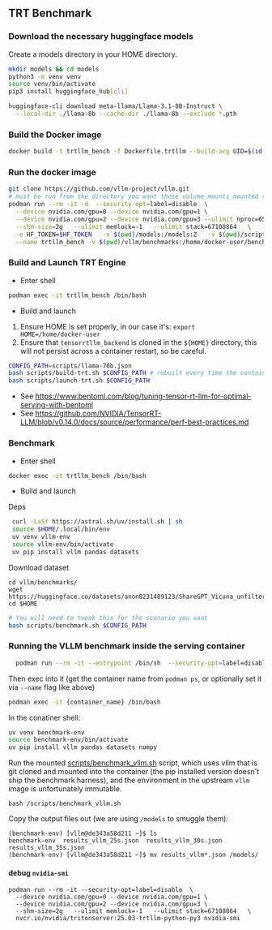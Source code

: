 ## TRT Benchmark

### Download the necessary huggingface models

Create a models directory in your HOME directory.

```bash
mkdir models && cd models
python3 -m venv venv
source venv/bin/activate
pip3 install huggingface_hub[cli]

huggingface-cli download meta-llama/Llama-3.1-8B-Instruct \
  --local-dir ./llama-8b --cache-dir ./llama-8b --exclude *.pth
```


### Build the Docker image
```bash
docker build -t trtllm_bench -f Dockerfile.trtllm --build-arg UID=$(id -u) --build-arg GID=$(id -g) .
``` 

### Run the docker image

```bash
git clone https://github.com/vllm-project/vllm.git
# must be run from the directory you want these volume mounts mounted to! be warned!
podman run --rm -it -d  --security-opt=label=disable  \
  --device nvidia.com/gpu=0 --device nvidia.com/gpu=1 \
  --device nvidia.com/gpu=2 --device nvidia.com/gpu=3 --ulimit nproc=65535 \
  --shm-size=2g   --ulimit memlock=-1   --ulimit stack=67108864   \
  -e HF_TOKEN=$HF_TOKEN   -v $(pwd)/models:/models:Z   -v $(pwd)/scripts:/home/docker-user/scripts:Z   \
  --name trtllm_bench -v $(pwd)/vllm/benchmarks:/home/docker-user/benchmarks:Z   nvcr.io/nvidia/tritonserver:25.03-trtllm-python-py3

```
### Build and Launch TRT Engine

- Enter shell
```bash
podman exec -it trtllm_bench /bin/bash
```
- Build and launch

1) Ensure HOME is set properly, in our case it's: `export HOME=/home/docker-user`
2) Ensure that `tensorrtllm_backend` is cloned in the `${HOME}` directory, this will not persist across a container restart, so be careful.

```bash
CONFIG_PATH=scripts/llama-70b.json
bash scripts/build-trt.sh $CONFIG_PATH # rebuilt every time the container is restarted :(
bash scripts/launch-trt.sh $CONFIG_PATH
```

- See https://www.bentoml.com/blog/tuning-tensor-rt-llm-for-optimal-serving-with-bentoml
- See https://github.com/NVIDIA/TensorRT-LLM/blob/v0.14.0/docs/source/performance/perf-best-practices.md

### Benchmark

- Enter shell
```bash
docker exec -it trtllm_bench /bin/bash
```
- Build and launch


Deps

```sh
 curl -LsSf https://astral.sh/uv/install.sh | sh
 source $HOME/.local/bin/env
 uv venv vllm-env
 source vllm-env/bin/activate
 uv pip install vllm pandas datasets
```

Download dataset 

```
cd vllm/benchmarks/
wget https://huggingface.co/datasets/anon8231489123/ShareGPT_Vicuna_unfiltered/resolve/main/ShareGPT_V3_unfiltered_cleaned_split.json
cd $HOME
```

```bash
# You will need to tweak this for the scenario you want
bash scripts/benchmark.sh $CONFIG_PATH
```



### Running the VLLM benchmark inside the serving container

```sh
  podman run --rm -it --entrypoint /bin/sh  --security-opt=label=disable  -v $(pwd)/models:/models:Z -v $(pwd)/scripts:/scripts:Z  -v $(pwd)/vllm:/vllm:Z --device nvidia.com/gpu=4  --device nvidia.com/gpu=5   --device nvidia.com/gpu=6   --device nvidia.com/gpu=7 -e HF_HUB_OFFLINE=1  --name vllm-serve -p 8000:8000/tcp  quay.io/vllm/vllm:0.8.5.0_cu128 -c 'vllm serve "/models/llama-70b" --gpu-memory-utilization=0.9 --tensor-parallel-size=4'
```

Then exec into it (get the container name from `podman ps`, or optionally set it via `--name` flag like above)

```sh
podman exec -it {container_name} /bin/bash
```

In the conatiner shell:

```sh
uv venv benchmark-env
source benchmark-env/bin/activate
uv pip install vllm pandas datasets numpy
```

Run the  mounted [scripts/benchmark_vllm.sh](scripts/benchmark_vllm.sh) script, which uses vllm that is git cloned and mounted into the container (the pip installed version doesn't ship the benchmark harness), and the environment in the upstream `vllm` image is unfortunately immutable.

```
bash /scripts/benchmark_vllm.sh
```

Copy the output files out (we are using `/models` to smuggle them):
```
(benchmark-env) [vllm@de343a58d211 ~]$ ls
benchmark-env  results_vllm_25s.json  results_vllm_30s.json  results_vllm_35s.json
(benchmark-env) [vllm@de343a58d211 ~]$ mv results_vllm*.json /models/
```

#### debug `nvidia-smi`

```
podman run --rm -it --security-opt=label=disable  \
  --device nvidia.com/gpu=0 --device nvidia.com/gpu=1 \
  --device nvidia.com/gpu=2 --device nvidia.com/gpu=3 \
  --shm-size=2g   --ulimit memlock=-1   --ulimit stack=67108864   \
  nvcr.io/nvidia/tritonserver:25.03-trtllm-python-py3 nvidia-smi
```